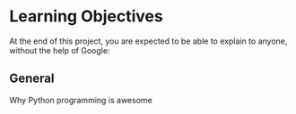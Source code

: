 # Learning Objectives
At the end of this project, you are expected to be able to explain to anyone, without the help of Google:


## General
Why Python programming is awesome
